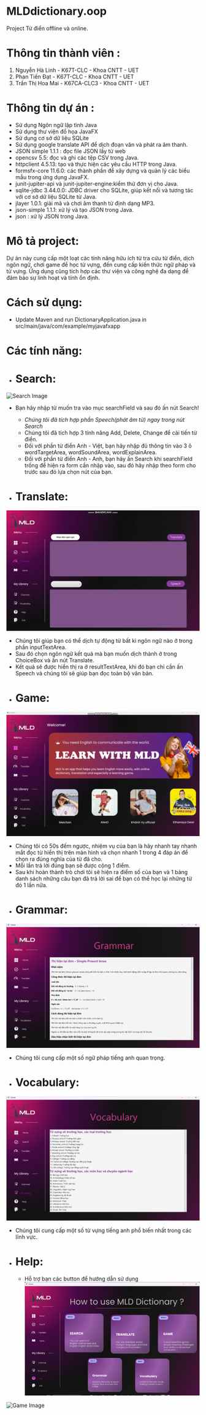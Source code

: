 # MLDdictionary.oop
Project Từ điển offline và online. 

# Thông tin thành viên : 

1. Nguyễn Hà Linh - K67T-CLC - Khoa CNTT - UET
2. Phan Tiến Đạt - K67T-CLC - Khoa CNTT - UET
3. Trần Thị Hoa Mai - K67CA-CLC3 - Khoa CNTT - UET

# Thông tin dự án : 

- Sử dụng Ngôn ngữ lập tình Java
- Sử dụng thư viện đồ họa JavaFX
- Sử dụng cơ sở dữ liệu SQLite
- Sử dụng google translate API để dịch đoạn văn và phát ra âm thanh.
- JSON simple 1.1.1 : đọc file JSON lấy từ web
- opencsv 5.5: đọc và ghi các tệp CSV trong Java.
- httpclient 4.5.13: tạo và thực hiện các yêu cầu HTTP trong Java.
- formsfx-core 11.6.0: các thành phần để xây dựng và quản lý các biểu mẫu trong ứng dụng JavaFX.
- junit-jupiter-api và junit-jupiter-engine:kiểm thử đơn vị cho Java.
- sqlite-jdbc 3.44.0.0: JDBC driver cho SQLite, giúp kết nối và tương tác với cơ sở dữ liệu SQLite từ Java.
- jlayer 1.0.1: giải mã và chơi âm thanh từ định dạng MP3.
- json-simple 1.1.1: xử lý và tạo JSON trong Java.
- json : xử lý JSON trong Java.


# Mô tả project: 
Dự án này cung cấp một loạt các tính năng hữu ích từ tra cứu từ điển, dịch ngôn ngữ, chơi game để học từ vựng, đến cung cấp kiến thức ngữ pháp và từ vựng. Ứng dụng cũng tích hợp các thư viện và công nghệ đa dạng để đảm bảo sự linh hoạt và tính ổn định.

# Cách sử dụng: 
- Update Maven and run DictionaryApplication.java in src/main/java/com/example/myjavafxapp

# Các tính năng:
- # Search: 
![Search Image](demo/Test-Search.gif)

- Bạn hãy nhập từ muốn tra vào mục searchField và sau đó ấn nút Search!
  + *Chúng tôi đã tích hợp phần Speech(phát âm từ) ngay trong nút Search*
  + Chúng tôi đã tích hợp 3 tính năng Add, Delete, Change để cải tiến từ điển.
  + Đối với phần từ điển Anh - Việt, bạn hãy nhập đủ thông tin vào 3 ô wordTargetArea, wordSoundArea, wordExplainArea.
  + Đối với phần từ điển Anh - Anh, bạn hãy ấn Search khi searchField trống để hiện ra form cần nhập vào, sau đó hãy nhập theo form cho trước sau đó lựa chọn nút của bạn.
  
- # Translate:
![Translate Image](demo/Test-Translate.gif)

  + Chúng tôi giúp bạn có thể dịch tự động từ bất kì ngôn ngữ nào ở trong phần inputTextArea.
  + Sau đó chọn ngôn ngữ kết quả mà bạn muốn dịch thành ở trong ChoiceBox và ấn nút Translate.
  + Kết quả sẽ được hiển thị ra ở resultTextArea, khi đó bạn chỉ cần ấn Speech và chúng tôi sẽ giúp bạn đọc toàn bộ văn bản.
- # Game: 
![Game Image](demo/Test-game.gif)

  + Chúng tôi có 50s đếm ngược, nhiệm vụ của bạn là hãy nhanh tay nhanh mắt đọc từ hiển thị trên màn hình và chọn nhanh 1 trong 4 đáp án để chọn ra đúng nghĩa của từ đã cho.
  + Mỗi lần trả lời đúng bạn sẽ được cộng 1 điểm.
  + Sau khi hoàn thành trò chơi tôi sẽ hiện ra điểm số của bạn và 1 bảng danh sách những câu bạn đã trả lời sai để bạn có thể học lại những từ đó 1 lần nữa.
- # Grammar: 
![Grammar Image](demo/Grammar.png)

  + Chúng tôi cung cấp một số ngữ pháp tiếng anh quan trọng.
- # Vocabulary: 
![Vocabulary Image](demo/Vocabulary.png)

  + Chúng tôi cung cấp một số từ vựng tiếng anh phổ biến nhất trong các lĩnh vực.
- # Help:
  + Hỗ trợ bạn các button để hướng dẫn sử dụng
    ![Help Image](demo/Help.png)

![Game Image](demo/Test-Other.gif)
